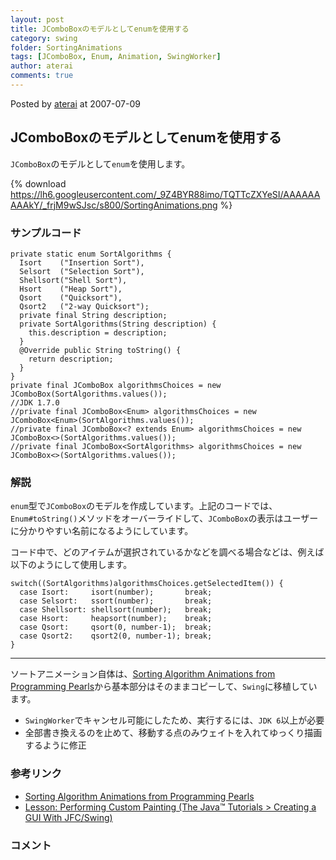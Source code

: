 ```yaml
---
layout: post
title: JComboBoxのモデルとしてenumを使用する
category: swing
folder: SortingAnimations
tags: [JComboBox, Enum, Animation, SwingWorker]
author: aterai
comments: true
---
```


Posted by [aterai](http://terai.xrea.jp/aterai.html) at 2007-07-09

## JComboBoxのモデルとしてenumを使用する
`JComboBox`のモデルとして`enum`を使用します。

{% download https://lh6.googleusercontent.com/_9Z4BYR88imo/TQTTcZXYeSI/AAAAAAAAAkY/_frjM9wSJsc/s800/SortingAnimations.png %}

### サンプルコード
<pre class="prettyprint"><code>private static enum SortAlgorithms {
  Isort    ("Insertion Sort"),
  Selsort  ("Selection Sort"),
  Shellsort("Shell Sort"),
  Hsort    ("Heap Sort"),
  Qsort    ("Quicksort"),
  Qsort2   ("2-way Quicksort");
  private final String description;
  private SortAlgorithms(String description) {
    this.description = description;
  }
  @Override public String toString() {
    return description;
  }
}
private final JComboBox algorithmsChoices = new JComboBox(SortAlgorithms.values());
//JDK 1.7.0
//private final JComboBox&lt;Enum&gt; algorithmsChoices = new JComboBox&lt;Enum&gt;(SortAlgorithms.values());
//private final JComboBox&lt;? extends Enum&gt; algorithmsChoices = new JComboBox&lt;&gt;(SortAlgorithms.values());
//private final JComboBox&lt;SortAlgorithms&gt; algorithmsChoices = new JComboBox&lt;&gt;(SortAlgorithms.values());
</code></pre>

### 解説
`enum`型で`JComboBox`のモデルを作成しています。上記のコードでは、`Enum#toString()`メソッドをオーバーライドして、`JComboBox`の表示はユーザーに分かりやすい名前になるようにしています。

コード中で、どのアイテムが選択されているかなどを調べる場合などは、例えば以下のようにして使用します。

<pre class="prettyprint"><code>switch((SortAlgorithms)algorithmsChoices.getSelectedItem()) {
  case Isort:     isort(number);       break;
  case Selsort:   ssort(number);       break;
  case Shellsort: shellsort(number);   break;
  case Hsort:     heapsort(number);    break;
  case Qsort:     qsort(0, number-1);  break;
  case Qsort2:    qsort2(0, number-1); break;
}
</code></pre>

- - - -
ソートアニメーション自体は、[Sorting Algorithm Animations from Programming Pearls](http://www.cs.bell-labs.com/cm/cs/pearls/sortanim.html)から基本部分はそのままコピーして、`Swing`に移植しています。

- `SwingWorker`でキャンセル可能にしたため、実行するには、`JDK 6`以上が必要
- 全部書き換えるのを止めて、移動する点のみウェイトを入れてゆっくり描画するように修正

<!-- dummy comment line for breaking list -->

### 参考リンク
- [Sorting Algorithm Animations from Programming Pearls](http://www.cs.bell-labs.com/cm/cs/pearls/sortanim.html)
- [Lesson: Performing Custom Painting (The Java™ Tutorials > Creating a GUI With JFC/Swing)](http://docs.oracle.com/javase/tutorial/uiswing/painting/)

<!-- dummy comment line for breaking list -->

### コメント
